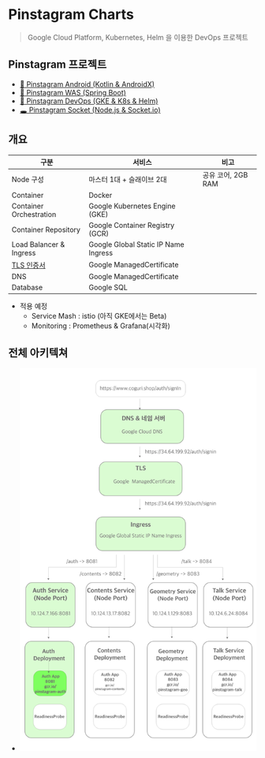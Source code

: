 # Pinstagram Charts

> Google Cloud Platform, Kubernetes, Helm 을 이용한 DevOps 프로젝트 


## Pinstagram 프로젝트

- [📱 Pinstagram Android (Kotlin & AndroidX)](https://github.com/banziha104/pinstagram_android)
- [🍃 Pinstagram WAS (Spring Boot)](https://github.com/banziha104/pinstagram-was)
- [🚚 Pinstagram DevOps (GKE & K8s & Helm)](https://github.com/banziha104/pinstagram_charts)
- [🕳 Pinstagram Socket (Node.js & Socket.io)](https://github.com/banziha104/pinstagram_socket)

## 개요 

| 구분                      | 서비스                                  | 비고             |
|-------------------------|--------------------------------------|----------------|
| Node 구성                 | 마스터 1대 + 슬래이브 2대                     | 공유 코어, 2GB RAM |
| Container               | Docker                               |                |
| Container Orchestration | Google Kubernetes Engine (GKE)       |                |
| Container Repository    | Google Container Registry (GCR)      |                |
| Load Balancer & Ingress | Google Global Static IP Name Ingress |                |
| [TLS 인증서]()             | Google ManagedCertificate            |                |
| DNS                     | Google ManagedCertificate            |                |
| Database                | Google SQL                           |                |

- 적용 예정 
    - Service Mash : istio (아직 GKE에서는 Beta)
    - Monitoring : Prometheus & Grafana(시각화)


## 전체 아키텍쳐

- ![architecture](https://github.com/banziha104/pinstagram_charts/blob/master/markdown/images/architecture.png)